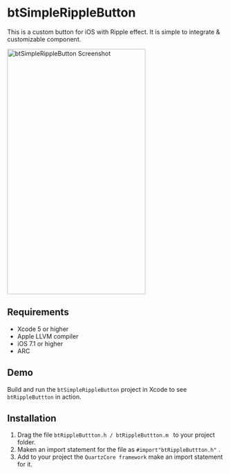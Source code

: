 btSimpleRippleButton
====================

This is a custom button for iOS with Ripple effect. It is simple to integrate & customizable component.

<img src="https://github.com/balram3429/btSimpleRippleButton/blob/master/btSimpleRippleButton/images/raw/btSimpleRippleButtonHome.png" alt="btSimpleRippleButton Screenshot" width="320" height="568" />



## Requirements
* Xcode 5 or higher
* Apple LLVM compiler
* iOS 7.1 or higher
* ARC

## Demo
Build and run the `btSimpleRippleButton` project in Xcode to see `btRippleButtton` in action.

## Installation
  1. Drag the file `btRippleButtton.h / btRippleButtton.m ` to your project folder.
  2. Maken an import statement for the file as `#import"btRippleButtton.h"` .
  3. Add to your project the `QuartzCore framework` make an import statement for it.
  
